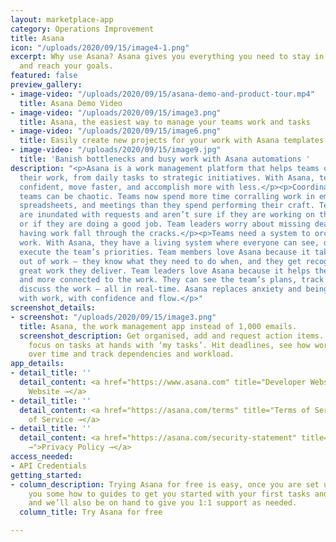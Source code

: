 ```yaml
---
layout: marketplace-app
category: Operations Improvement
title: Asana
icon: "/uploads/2020/09/15/image4-1.png"
excerpt: Why use Asana? Asana gives you everything you need to stay in sync, hit deadlines,
  and reach your goals.
featured: false
preview_gallery:
- image-video: "/uploads/2020/09/15/asana-demo-and-product-tour.mp4"
  title: Asana Demo Video
- image-video: "/uploads/2020/09/15/image3.png"
  title: Asana, the easiest way to manage your teams work and tasks
- image-video: "/uploads/2020/09/15/image6.png"
  title: Easily create new projects for your work with Asana templates
- image-video: "/uploads/2020/09/15/image9.jpg"
  title: 'Banish bottlenecks and busy work with Asana automations '
description: "<p>Asana is a work management platform that helps teams orchestrate
  their work, from daily tasks to strategic initiatives. With Asana, teams are more
  confident, move faster, and accomplish more with less.</p><p>Coordinating work across
  teams can be chaotic. Teams now spend more time corralling work in email, chat,
  spreadsheets, and meetings than they spend performing their craft. Team members
  are inundated with requests and aren’t sure if they are working on the right things
  or if they are doing a good job. Team leaders worry about missing deadlines and
  having work fall through the cracks.</p><p>Teams need a system to orchestrate their
  work. With Asana, they have a living system where everyone can see, discuss, and
  execute the team’s priorities. Team members love Asana because it takes the guesswork
  out of work – they know what they need to do when, and they get recognized for the
  great work they deliver. Team leaders love Asana because it helps them feel organized
  and more connected to the work. They can see the team’s plans, track progress, and
  discuss the work – all in real-time. Asana replaces anxiety and being overwhelmed
  with work, with confidence and flow.</p>"
screenshot_details:
- screenshot: "/uploads/2020/09/15/image3.png"
  title: Asana, the work management app instead of 1,000 emails.
  screenshot_description: Get organised, add and request action items. Stay on track,
    focus on tasks at hands with ‘my tasks’. Hit deadlines, see how work maps out
    over time and track dependencies and workload.
app_details:
- detail_title: ''
  detail_content: <a href="https://www.asana.com" title="Developer Website →">Developer
    Website →</a>
- detail_title: ''
  detail_content: <a href="https://asana.com/terms" title="Terms of Service →">Terms
    of Service →</a>
- detail_title: ''
  detail_content: <a href="https://asana.com/security-statement" title="Privacy Policy
    →">Privacy Policy →</a>
access_needed:
- API Credentials
getting_started:
- column_description: Trying Asana for free is easy, once you are set up we will send
    you some how to guides to get you started with your first tasks and workflows,
    and we’ll also be on hand to give you 1:1 support as needed.
  column_title: Try Asana for free

---
```


